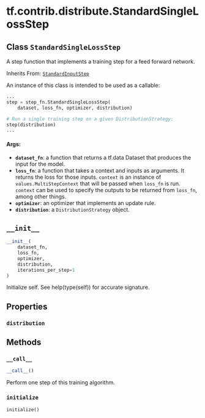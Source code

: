 <div itemscope itemtype="http://developers.google.com/ReferenceObject">
<meta itemprop="name" content="tf.contrib.distribute.StandardSingleLossStep" />
<meta itemprop="path" content="Stable" />
<meta itemprop="property" content="distribution"/>
<meta itemprop="property" content="__call__"/>
<meta itemprop="property" content="__init__"/>
<meta itemprop="property" content="initialize"/>
</div>

# tf.contrib.distribute.StandardSingleLossStep

## Class `StandardSingleLossStep`

A step function that implements a training step for a feed forward network.

Inherits From: [`StandardInputStep`](../../../tf/contrib/distribute/StandardInputStep.md)

<!-- Placeholder for "Used in" -->

An instance of this class is intended to be used as a callable:

```python
...
step = step_fn.StandardSingleLossStep(
    dataset, loss_fn, optimizer, distribution)

# Run a single training step on a given DistributionStrategy:
step(distribution)
...
```

#### Args:


* <b>`dataset_fn`</b>: a function that returns a tf.data Dataset that produces the
  input for the model.
* <b>`loss_fn`</b>: a function that takes a context and inputs as arguments. It returns
  the loss for those inputs. `context` is an instance of
  `values.MultiStepContext` that will be passed when `loss_fn` is run.
  `context` can be used to specify the outputs to be returned from
  `loss_fn`, among other things.
* <b>`optimizer`</b>: an optimizer that implements an update rule.
* <b>`distribution`</b>: a `DistributionStrategy` object.

<h2 id="__init__"><code>__init__</code></h2>

``` python
__init__(
    dataset_fn,
    loss_fn,
    optimizer,
    distribution,
    iterations_per_step=1
)
```

Initialize self.  See help(type(self)) for accurate signature.




## Properties

<h3 id="distribution"><code>distribution</code></h3>






## Methods

<h3 id="__call__"><code>__call__</code></h3>

``` python
__call__()
```

Perform one step of this training algorithm.


<h3 id="initialize"><code>initialize</code></h3>

``` python
initialize()
```






